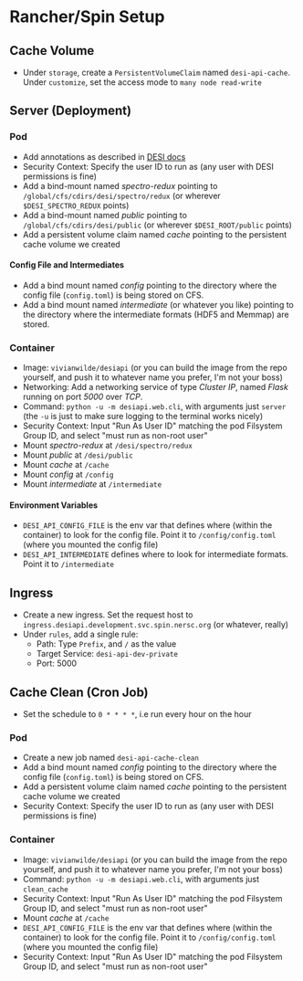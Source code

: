 # Rancher/Spin Setup

## Cache Volume

- Under `storage`, create a `PersistentVolumeClaim` named `desi-api-cache`. Under `customize`, set the access mode to `many node read-write`

## Server (Deployment)

### Pod

- Add annotations as described in [DESI docs](https://desi.lbl.gov/trac/wiki/Computing/NerscSpin/Security#AddingaDESIread-onlypassword)
- Security Context: Specify the user ID to run as (any user with DESI permissions is fine)
- Add a bind-mount named _spectro-redux_ pointing to `/global/cfs/cdirs/desi/spectro/redux` (or wherever `$DESI_SPECTRO_REDUX` points)
- Add a bind-mount named _public_ pointing to `/global/cfs/cdirs/desi/public` (or wherever `$DESI_ROOT/public` points)
- Add a persistent volume claim named _cache_ pointing to the persistent cache volume we created

#### Config File and Intermediates

- Add a bind mount named _config_ pointing to the directory where the config file (`config.toml`) is being stored on CFS.
- Add a bind mount named _intermediate_ (or whatever you like) pointing to the directory where the intermediate formats (HDF5 and Memmap) are stored.

### Container

- Image: `vivianwilde/desiapi` (or you can build the image from the repo yourself, and push it to whatever name you prefer, I'm not your boss)
- Networking: Add a networking service of type _Cluster IP_, named _Flask_ running on port _5000_ over _TCP_.
- Command: `python -u -m desiapi.web.cli`, with arguments just `server` (the `-u` is just to make sure logging to the terminal works nicely)
- Security Context: Input "Run As User ID" matching the pod Filsystem Group ID, and select "must run as non-root user"
- Mount _spectro-redux_ at `/desi/spectro/redux`
- Mount _public_ at `/desi/public`
- Mount _cache_ at `/cache`
- Mount _config_ at `/config`
- Mount _intermediate_ at `/intermediate`

#### Environment Variables

- `DESI_API_CONFIG_FILE` is the env var that defines where (within the container) to look for the config file. Point it to `/config/config.toml` (where you mounted the config file)
- `DESI_API_INTERMEDIATE` defines where to look for intermediate formats. Point it to `/intermediate`

## Ingress

- Create a new ingress. Set the request host to `ingress.desiapi.development.svc.spin.nersc.org` (or whatever, really)
- Under `rules`, add a single rule:
  - Path: Type `Prefix`, and `/` as the value
  - Target Service: `desi-api-dev-private`
  - Port: 5000

## Cache Clean (Cron Job)

- Set the schedule to `0 * * * *`, i.e run every hour on the hour

### Pod

- Create a new job named `desi-api-cache-clean`
- Add a bind mount named _config_ pointing to the directory where the config file (`config.toml`) is being stored on CFS.
- Add a persistent volume claim named _cache_ pointing to the persistent cache volume we created
- Security Context: Specify the user ID to run as (any user with DESI permissions is fine)

### Container

- Image: `vivianwilde/desiapi` (or you can build the image from the repo yourself, and push it to whatever name you prefer, I'm not your boss)
- Command: `python -u -m desiapi.web.cli`, with arguments just `clean_cache`
- Security Context: Input "Run As User ID" matching the pod Filsystem Group ID, and select "must run as non-root user"
- Mount _cache_ at `/cache`
- `DESI_API_CONFIG_FILE` is the env var that defines where (within the container) to look for the config file. Point it to `/config/config.toml` (where you mounted the config file)
- Security Context: Input "Run As User ID" matching the pod Filsystem Group ID, and select "must run as non-root user"
